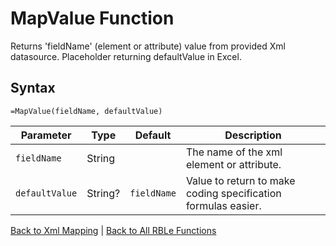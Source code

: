 # MapValue Function

Returns 'fieldName' (element or attribute) value from provided Xml datasource.  Placeholder returning defaultValue in Excel.

## Syntax

```excel
=MapValue(fieldName, defaultValue)
```

Parameter | Type | Default | Description
---|---|---|---
`fieldName` | String |  | The name of the xml element or attribute.
`defaultValue` | String? | `fieldName` | Value to return to make coding specification formulas easier.

[Back to Xml Mapping](Readme.md) | [Back to All RBLe Functions](/RBLe/RBLe.md#function-documentation)